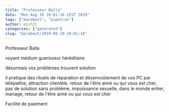 ```yaml
---
title: "Professeur Balla"
date: "Mon Aug 19 10:01:16 CEST 2019"
tags: ["marabout", "pipotron"]
author: m1ch3l
categories: ["generated"]
slug: "marabout/2019-08-19-10:01:16"
---
```


Professeur Balla

voyant médium guerisseur héréditaire

désormais vos problèmes trouvent solution

il pratique des rituels de réparation et désenvoûtement de vos PC par télépathie, attraction clientèle, retour de l'être aimé ou qui vous est cher, pas de solution sans problème, impuissance sexuelle, dans le monde entier, mariage, retour de l'être aimé ou qui vous est cher

Facilité de paiement
